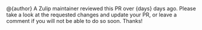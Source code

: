 @{author} A Zulip maintainer reviewed this PR over {days} days ago. Please take a look at the requested changes and update your PR, or leave a comment if you will not be able to do so soon. Thanks!

<!-- updateWarning -->
